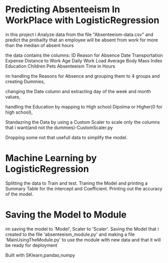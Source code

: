 # Predicting Absenteeism In WorkPlace with LogisticRegression

in this project i Analyze data from the file "Absenteeism-data.csv" 
and predict the probailty that an employee will be absent from work for more than the median of absent hours


the data contains the columns: ID	Reason for Absence	Date	Transportation Expense	Distance to Work	Age	Daily Work Load Average	Body Mass Index	Education	Children	Pets	Absenteeism Time in Hours


im handling the Reasons for Absence and grouping them to 4 groups and creating Dummies,

changing the Date column and extracting day of the week and month values,

handling the Education by mapping to High school Dipolma or Higher(0 for high school),

Standazring the Data by using a Custom Scaler to scale only the columns that i want(and not the dummies)-CustomScaler.py

Dropping some not that usefull data to simplify the model.



# Machine Learning by LogisticRegression 

Splitting the data to Train and test.
Traning the Model and printing a Summary Table for the intercept and Coefficient.
Printing out the accuracy of the model.


# Saving the Model to Module

im saving the model to 'Model', Scaler to 'Scaler'.
Saving the Model that i created to the file 'absenteeism_module.py' and making a file 'MainUsingTheModule.py' to use the module with new data and that it will be ready for deployment






Built with SKlearn,pandas,numpy
